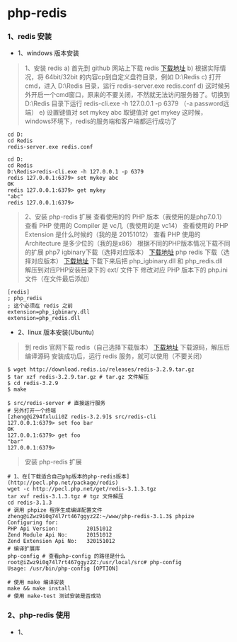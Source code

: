 # php-redis

### 1、redis 安装

* 1、windows 版本安装

> 1、安装 redis
> a) 首先到 github 网站上下载 redis [下载地址](https://github.com/dmajkic/redis/downloads)
> b) 根据实际情况，将 64bit/32bit 的内容cp到自定义盘符目录，例如 D:\Redis
> c) 打开cmd，进入 D:\Redis 目录，运行 redis-server.exe redis.conf
> d) 这时候另外开启一个cmd窗口，原来的不要关闭，不然就无法访问服务器了。切换到 D:\Redis 目录下运行  redis-cli.exe -h 127.0.0.1 -p 6379 （-a password远端）
> e) 设置键值对 set mykey abc  取键值对 get mykey
> 这时候，windows环境下，redis的服务端和客户端都运行成功了

```
cd D:
cd Redis
redis-server.exe redis.conf
```

```
cd D:
cd Redis
D:\Redis>redis-cli.exe -h 127.0.0.1 -p 6379
redis 127.0.0.1:6379> set mykey abc
OK
redis 127.0.0.1:6379> get mykey
"abc"
redis 127.0.0.1:6379>
```

> 2、安装 php-redis 扩展
> 查看使用的的 PHP 版本（我使用的是php7.0.1）
> 查看 PHP 使用的 Compiler 是 vc几（我使用的是 vc14）
> 查看使用的 PHP Extension 是什么时候的（我的是	20151012）
> 查看 PHP 使用的 Architecture 是多少位的（我的是x86）
> 根据不同的PHP版本情况下载不同的扩展
> php7 igbinary下载（选择对应版本） [下载地址](http://windows.php.net/downloads/pecl/releases/igbinary/) 
> php redis 下载（选择对应版本） [下载地址](https://pecl.php.net/package/redis)
> 下载下来后把 php_igbinary.dll 和 php_redis.dll 解压到对应PHP安装目录下的 ext/ 文件下
> 修改对应 PHP 版本下的 php.ini 文件（在文件最后添加）

```
[redis]
; php_redis
; 这个必须在 redis 之前
extension=php_igbinary.dll
extension=php_redis.dll
```

* 2、linux 版本安装(Ubuntu)

> 到 redis 官网下载 redis（自己选择下载版本） [下载地址](https://redis.io/download)
> 下载源码，解压后编译源码
> 安装成功后，运行 redis 服务，就可以使用（不要关闭）

```
$ wget http://download.redis.io/releases/redis-3.2.9.tar.gz
$ tar xzf redis-3.2.9.tar.gz # tar.gz 文件解压
$ cd redis-3.2.9
$ make

$ src/redis-server # 直接运行服务
# 另外打开一个终端
[zheng@iZ94fxluii0Z redis-3.2.9]$ src/redis-cli 
127.0.0.1:6379> set foo bar
OK
127.0.0.1:6379> get foo
"bar"
127.0.0.1:6379>
```

> 安装 php-redis 扩展

```
# 1、在[下载适合自己php版本的php-redis版本](http://pecl.php.net/package/redis)
wget -c http://pecl.php.net/get/redis-3.1.3.tgz
tar xvf redis-3.1.3.tgz # tgz 文件解压
cd redis-3.1.3
# 调用 phpize 程序生成编译配置文件
zheng@iZwz9i0q74l7rt467ggyz2Z:~/www/php-redis-3.1.3$ phpize
Configuring for:
PHP Api Version:         20151012
Zend Module Api No:      20151012
Zend Extension Api No:   320151012
# 编译扩展库
php-config # 查看php-config 的路径是什么
root@iZwz9i0q74l7rt467ggyz2Z:/usr/local/src# php-config
Usage: /usr/bin/php-config [OPTION]

# 使用 make 编译安装
make && make install
# 使用 make-test 测试安装是否成功
```

### 2、php-redis 使用

* 1、
